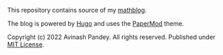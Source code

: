 This repository contains source of my [mathblog](https://math.mrpandey.com/).

The blog is powered by [Hugo](https://gohugo.io) and uses the [PaperMod](https://github.com/adityatelange/hugo-PaperMod) theme.

Copyright (c) 2022 Avinash Pandey. All rights reserved. Published under [MIT License](https://github.com/mrpandey/mathblog/blob/main/LICENSE).